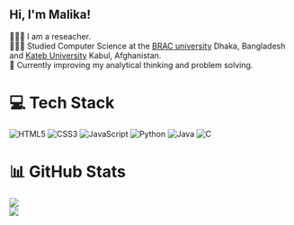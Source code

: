 ## Hi, I'm Malika!

👩🏻‍💻 I am a reseacher.<br/>
👩🏻‍🎓 Studied Computer Science at the [BRAC university](https://www.bracu.ac.bd/) Dhaka, Bangladesh and [Kateb University](https://kateb.edu.af) Kabul, Afghanistan.<br/>
💭 Currently improving my analytical thinking and problem solving. <br/>

# 💻 Tech Stack
![HTML5](https://img.shields.io/badge/html5-%23E34F26.svg?style=for-the-badge&logo=html5&logoColor=white)
![CSS3](https://img.shields.io/badge/css3-%231572B6.svg?style=for-the-badge&logo=css3&logoColor=white)
![JavaScript](https://img.shields.io/badge/javascript-%23323330.svg?style=for-the-badge&logo=javascript&logoColor=%23F7DF1E)
![Python](https://img.shields.io/badge/python-3670A0?style=for-the-badge&logo=python&logoColor=ffdd54)
![Java](https://img.shields.io/badge/java-%23ED8B00.svg?style=for-the-badge&logo=openjdk&logoColor=white)
![C](https://img.shields.io/badge/c-%2300599C.svg?style=for-the-badge&logo=c&logoColor=white)<br/>

# 📊 GitHub Stats
![](https://github-readme-stats.vercel.app/api?malikamuradi=xsol05&theme=radical&hide_border=false&include_all_commits=true&count_private=true)<br/>
![](https://github-profile-trophy.vercel.app/?malikamuradi=xsol05&theme=radical&no-frame=false&no-bg=true&margin-w=4)

